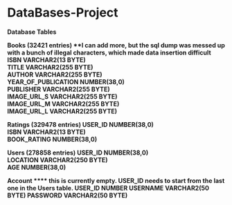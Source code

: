 DataBases-Project
=================
<b>Database Tables<b>

Books (32421 entries)             **I can add more, but the sql dump was messed up with a bunch of illegal characters, which made data insertion difficult
ISBN	VARCHAR2(13 BYTE)	
TITLE	VARCHAR2(255 BYTE)	
AUTHOR	VARCHAR2(255 BYTE)	
YEAR_OF_PUBLICATION	NUMBER(38,0)	
PUBLISHER	VARCHAR2(255 BYTE)	
IMAGE_URL_S	VARCHAR2(255 BYTE)	
IMAGE_URL_M	VARCHAR2(255 BYTE)	
IMAGE_URL_L	VARCHAR2(255 BYTE)	

Ratings (329478 entries)
USER_ID	NUMBER(38,0)	
ISBN	VARCHAR2(13 BYTE)	
BOOK_RATING	NUMBER(38,0)	

Users (278858 entries)
USER_ID	NUMBER(38,0)	
LOCATION	VARCHAR2(250 BYTE)	
AGE	NUMBER(38,0)	

Account       **** this is currently empty.  USER_ID needs to start from the last one in the Users table.
USER_ID	NUMBER
USERNAME	VARCHAR2(50 BYTE)
PASSWORD	VARCHAR2(50 BYTE)
